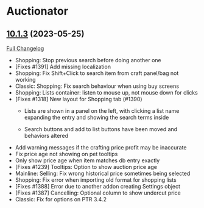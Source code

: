 # Auctionator

## [10.1.3](https://github.com/Auctionator/Auctionator/tree/10.1.3) (2023-05-25)
[Full Changelog](https://github.com/Auctionator/Auctionator/compare/10.1.2...10.1.3) 

- Shopping: Stop previous search before doing another one  
- [Fixes #1391] Add missing localization  
- Shopping: Fix Shift+Click to search item from craft panel/bag not working  
- Classic: Shopping: Fix search behaviour when using buy screens  
- Shopping: Lists container: listen to mouse up, not mouse down for clicks  
- [Fixes #1318] New layout for Shopping tab (#1390)  
    - Lists are shown in a panel on the left, with clicking a list name expanding the entry and showing the search terms inside  
    - Search buttons and add to list buttons have been moved and behaviors altered  
- Add warning messages if the crafting price profit may be inaccurate  
- Fix price age not showing on pet tooltips  
- Only show price age when item matches db entry exactly  
- [Fixes #1239] Tooltips: Option to show auction price age  
- Mainline: Selling: Fix wrong historical price sometimes being selected  
- Shopping: Fix error when importing old format for shopping lists  
- [Fixes #1388] Error due to another addon creating Settings object  
- [Fixes #1387] Cancelling: Optional column to show undercut price  
- Classic: Fix for options on PTR 3.4.2  
